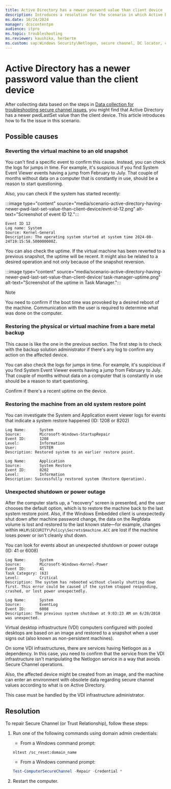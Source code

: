 ```yaml
---
title: Active Directory has a newer password value than client device
description: Introduces a resolution for the scenario in which Active Directory has a newer pwdLastSet value than the client device.
ms.date: 10/24/2024
manager: dcscontentpm
audience: itpro
ms.topic: troubleshooting
ms.reviewer: kaushika, herbertm
ms.custom: sap:Windows Security\Netlogon, secure channel, DC locator, csstroubleshoot
---
```

# Active Directory has a newer password value than the client device

After collecting data based on the steps in [Data collection for troubleshooting secure channel issues](data-collection-for-troubleshooting-secure-channel-issues.md), you might find that Active Directory has a newer pwdLastSet value than the client device. This article introduces how to fix the issue in this scenario.

## Possible causes

### Reverting the virtual machine to an old snapshot

You can't find a specific event to confirm this cause. Instead, you can check the logs for jumps in time. For example, it's suspicious if you find System Event Viewer events having a jump from February to July. That couple of months without data on a computer that is constantly in use, should be a reason to start questioning.

Also, you can check if the system has started recently:

:::image type="content" source="media/scenario-active-directory-having-newer-pwd-last-set-value-than-client-device/evnt-id-12.png" alt-text="Screenshot of event ID 12.":::

```output
Event ID 12  
Log name: System  
Source: Kernel-General  
Description: The operating system started at system time 2024-08-24T19:15:58.500000000Z.
```

You can also check the uptime. If the virtual machine has been reverted to a previous snapshot, the uptime will be recent. It might also be related to a desired operation and not only because of the snapshot reversion.

:::image type="content" source="media/scenario-active-directory-having-newer-pwd-last-set-value-than-client-device/ task-manager-uptime.png" alt-text="Screenshot of the uptime in Task Manager.":::


> [!NOTE]
> You need to confirm if the boot time was provoked by a desired reboot of the machine. Communication with the user is required to determine what was done on the computer.

### Restoring the physical or virtual machine from a bare metal backup

This cause is like the one in the previous section. The first step is to check with the backup solution administrator if there's any log to confirm any action on the affected device.

You can also check the logs for jumps in time. For example, it's suspicious if you find System Event Viewer events having a jump from February to July. That couple of months without data on a computer that is constantly in use should be a reason to start questioning.

Confirm if there's a recent uptime on the device.

### Restoring the machine from an old system restore point

You can investigate the System and Application event viewer logs for events that  indicate a system restore happened (ID: 1208 or 8202)

```output
Log Name:      System  
Source:        Microsoft-Windows-StartupRepair  
Event ID:      1208  
Level:         Information  
User:          SYSTEM  
Description: Restored system to an earlier restore point.  
```

```output
Log Name:      Application  
Source:        System Restore  
Event ID:      8202  
Level:         Information  
Description: Successfully restored system (Restore Operation).
```

### Unexpected shutdown or power outage

After the computer starts up, a "recovery" screen is presented, and the user chooses the default option, which is to restore the machine back to the last system restore point. Also, if the Windows Embedded client is unexpectedly shut down after machine password change, the data on the Regfdata volume is lost and restored to the last known state—for example, changes within `HKLM\SECURITY\Policy\Secrets$machine.ACC` are lost if the machine loses power or isn't cleanly shut down.

You can look for events about an unexpected shutdown or power outage (ID: 41 or 6008)

```output
Log Name:      System  
Source:        Microsoft-Windows-Kernel-Power  
Event ID:      41  
Task Category: (63)  
Level:         Critical  
Description: The system has rebooted without cleanly shutting down first. This error could be caused if the system stopped responding, crashed, or lost power unexpectedly. 
```

```output
Log Name:      System  
Source:        EventLog  
Event ID:      6008  
Description: The previous system shutdown at 9:03:23 AM on 6/28/2018 was unexpected.
```

Virtual desktop infrastructure (VDI) computers configured with pooled desktops are based on an image and restored to a snapshot when a user signs out (also known as non-persistent machines).

On some VDI infrastructures, there are services having Netlogon as a dependency. In this case, you need to confirm that the service from the VDI infrastructure isn't manipulating the Netlogon service in a way that avoids Secure Channel operations.

Also, the affected device might be created from an image, and the machine can enter an environment with obsolete data regarding secure channel values according to what is on Active Directory.

This case must be handled by the VDI infrastructure administrator.

## Resolution

To repair Secure Channel (or Trust Relationship), follow these steps:

1. Run one of the following commands using domain admin credentials:

   -	From a Windows command prompt:
   
   ```console
   nltest /sc_reset:domain_name
   ```

   -	From a Windows command prompt:

   ```powershell
   Test-ComputerSecureChannel -Repair -Credential *
   ```

2. Restart the computer.
